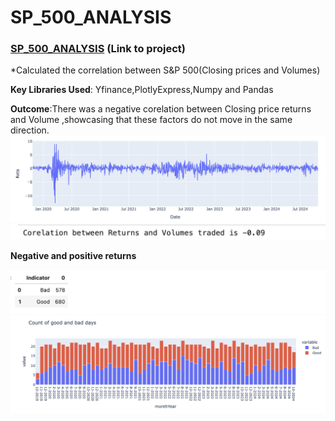 # SP_500_ANALYSIS

### [SP_500_ANALYSIS](https://github.com/PRANAVKUMAR183/SP_500_ANALYSIS) (Link to project)

*Calculated the correlation between S&amp;P 500(Closing prices and Volumes)

**Key Libraries Used**: Yfinance,PlotlyExpress,Numpy and Pandas

**Outcome**:There was a negative corelation between Closing price returns and Volume ,showcasing that these factors do not move in the same direction.
![](Relationship.jpeg)
![](Corelation.jpeg)

**Negative and positive returns**

![](Countcount.jpeg)
![](Goodbadgraph.jpeg)
